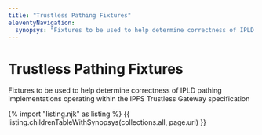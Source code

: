 ```yaml
---
title: "Trustless Pathing Fixtures"
eleventyNavigation:
  synopsys: "Fixtures to be used to help determine correctness of IPLD pathing implementations operating within the IPFS Trustless Gateway specification"
---
```


Trustless Pathing Fixtures
==========================

Fixtures to be used to help determine correctness of IPLD pathing implementations operating within the IPFS Trustless Gateway specification

{% import "listing.njk" as listing %}
{{ listing.childrenTableWithSynopsys(collections.all, page.url) }}
